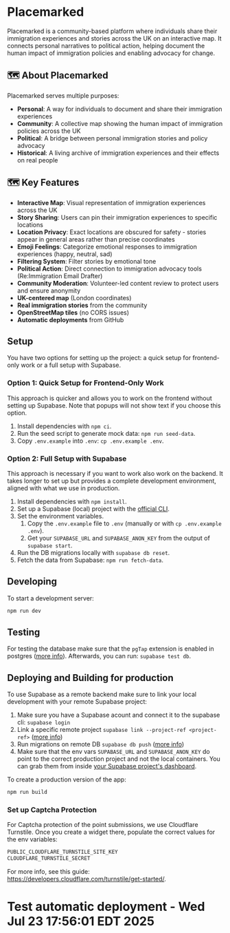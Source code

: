 # Placemarked

Placemarked is a community-based platform where individuals share their immigration experiences and stories across the UK on an interactive map. It connects personal narratives to political action, helping document the human impact of immigration policies and enabling advocacy for change.

## 🗺️ About Placemarked

Placemarked serves multiple purposes:
- **Personal**: A way for individuals to document and share their immigration experiences
- **Community**: A collective map showing the human impact of immigration policies across the UK
- **Political**: A bridge between personal immigration stories and policy advocacy
- **Historical**: A living archive of immigration experiences and their effects on real people

## 🗺️ Key Features

- **Interactive Map**: Visual representation of immigration experiences across the UK
- **Story Sharing**: Users can pin their immigration experiences to specific locations
- **Location Privacy**: Exact locations are obscured for safety - stories appear in general areas rather than precise coordinates
- **Emoji Feelings**: Categorize emotional responses to immigration experiences (happy, neutral, sad)
- **Filtering System**: Filter stories by emotional tone
- **Political Action**: Direct connection to immigration advocacy tools (Re:Immigration Email Drafter)
- **Community Moderation**: Volunteer-led content review to protect users and ensure anonymity
- **UK-centered map** (London coordinates)
- **Real immigration stories** from the community
- **OpenStreetMap tiles** (no CORS issues)
- **Automatic deployments** from GitHub

## Setup

You have two options for setting up the project: a quick setup for frontend-only work or a full setup with Supabase.

### Option 1: Quick Setup for Frontend-Only Work

This approach is quicker and allows you to work on the frontend without setting up Supabase. Note that popups will not show text if you choose this option.

1. Install dependencies with `npm ci`.
2. Run the seed script to generate mock data: `npm run seed-data`.
3. Copy `.env.example` into `.env`: `cp .env.example .env`.

### Option 2: Full Setup with Supabase

This approach is necessary if you want to work also work on the backend. It takes longer to set up but provides a complete development environment, aligned with what we use in production.

1. Install dependencies with `npm install`.
1. Set up a Supabase (local) project with the [official CLI](https://supabase.com/docs/guides/cli/getting-started).
1. Set the environment variables.
   1. Copy the `.env.example` file to `.env` (manually or with `cp .env.example .env`).
   1. Get your `SUPABASE_URL` and `SUPABASE_ANON_KEY` from the output of `supabase start`.
1. Run the DB migrations locally with `supabase db reset`.
1. Fetch the data from Supabase: `npm run fetch-data`.

## Developing

To start a development server:

```bash
npm run dev
```

## Testing

For testing the database make sure that the `pgTap` extension is enabled in postgres ([more info](https://supabase.com/docs/guides/database/extensions/pgtap)). Afterwards, you can run: `supabase test db`.

## Deploying and Building for production

To use Supabase as a remote backend make sure to link your local development with your remote Supabase project:

1. Make sure you have a Supabase acount and connect it to the supabase cli: `supabase login`
1. Link a specific remote project `supabase link --project-ref <project-ref>` ([more info](https://supabase.com/docs/reference/cli/supabase-link))
1. Run migrations on remote DB `supabase db push` ([more info](https://supabase.com/docs/reference/cli/supabase-db-push))
1. Make sure that the env vars `SUPABASE_URL` and `SUPABASE_ANON_KEY` do point to the correct production project and not the local containers. You can grab them from inside [your Supabase project's dashboard](https://supabase.com/dashboard/project/_/settings/api).

To create a production version of the app:

```bash
npm run build
```

### Set up Captcha Protection

For Captcha protection of the point submissions, we use Cloudflare Turnstile. Once you create a widget there, populate the correct values for the env variables:

```bash
PUBLIC_CLOUDFLARE_TURNSTILE_SITE_KEY
CLOUDFLARE_TURNSTILE_SECRET
```

For more info, see this guide: https://developers.cloudflare.com/turnstile/get-started/.

# Test automatic deployment - Wed Jul 23 17:56:01 EDT 2025
